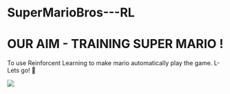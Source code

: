 # SuperMarioBros---RL

# OUR AIM - TRAINING SUPER MARIO !

To use Reinforcent Learning to make mario automatically play the game. L-Lets go! 🍄

![](https://www.notebookcheck.net/fileadmin/Notebooks/News/_nc3/2DD297B4_9BA0_4828_A4A2_149A8A73AF52.png)
